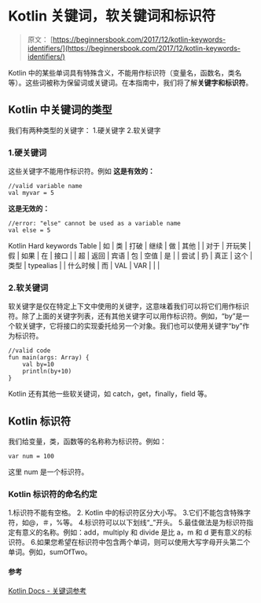 # Kotlin 关键词，软关键词和标识符

> 原文： [https://beginnersbook.com/2017/12/kotlin-keywords-identifiers/](https://beginnersbook.com/2017/12/kotlin-keywords-identifiers/)

Kotlin 中的某些单词具有特殊含义，不能用作标识符（变量名，函数名，类名等）。这些词被称为保留词或关键词。在本指南中，我们将了解**关键字和标识符**。

## Kotlin 中关键词的类型

我们有两种类型的关键字：
1.硬关键字
2.软关键字

### 1.硬关键词

这些关键字不能用作标识符。例如
**这是有效的：**

```
//valid variable name
val myvar = 5
```

**这是无效的：**

```
//error: "else" cannot be used as a variable name
val else = 5
```

<caption>Kotlin Hard keywords Table</caption>
| 如 | 类 | 打破 | 继续 | 做 | 其他 |
| 对于 | 开玩笑 | 假 | 如果 | 在 | 接口 |
| 超 | 返回 | 宾语 | 包 | 空值 | 是 |
| 尝试 | 扔 | 真正 | 这个 | 类型 | typealias |
| 什么时候 | 而 | VAL | VAR |  |  |

### 2.软关键词

软关键字是仅在特定上下文中使用的关键字，这意味着我们可以将它们用作标识符。除了上面的关键字列表，还有其他关键字可以用作标识符。例如，“by”是一个软关键字，它将接口的实现委托给另一个对象。我们也可以使用关键字“by”作为标识符。

```
//valid code
fun main(args: Array) {
    val by=10
    println(by+10)
}
```

Kotlin 还有其他一些软关键词，如 catch，get，finally，field 等。

## Kotlin 标识符

我们给变量，类，函数等的名称称为标识符。例如：

```
var num = 100
```

这里 num 是一个标识符。

### Kotlin 标识符的命名约定

1.标识符不能有空格。
2\. Kotlin 中的标识符区分大小写。
3.它们不能包含特殊字符，如@，＃，%等。
4.标识符可以以下划线“_”开头。
5.最佳做法是为标识符指定有意义的名称。例如：add，multiply 和 divide 是比 a，m 和 d 更有意义的标识符。
6.如果您希望在标识符中包含两个单词，则可以使用大写字母开头第二个单词。例如，sumOfTwo。

#### 参考

[Kotlin Docs - 关键词参考](https://kotlinlang.org/docs/reference/keyword-reference.html)
